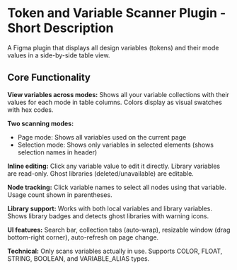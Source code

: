 # Token and Variable Scanner Plugin - Short Description

A Figma plugin that displays all design variables (tokens) and their mode values in a side-by-side table view.

## Core Functionality

**View variables across modes:** Shows all your variable collections with their values for each mode in table columns. Colors display as visual swatches with hex codes.

**Two scanning modes:**
- Page mode: Shows all variables used on the current page
- Selection mode: Shows only variables in selected elements (shows selection names in header)

**Inline editing:** Click any variable value to edit it directly. Library variables are read-only. Ghost libraries (deleted/unavailable) are editable.

**Node tracking:** Click variable names to select all nodes using that variable. Usage count shown in parentheses.

**Library support:** Works with both local variables and library variables. Shows library badges and detects ghost libraries with warning icons.

**UI features:** Search bar, collection tabs (auto-wrap), resizable window (drag bottom-right corner), auto-refresh on page change.

**Technical:** Only scans variables actually in use. Supports COLOR, FLOAT, STRING, BOOLEAN, and VARIABLE_ALIAS types.
